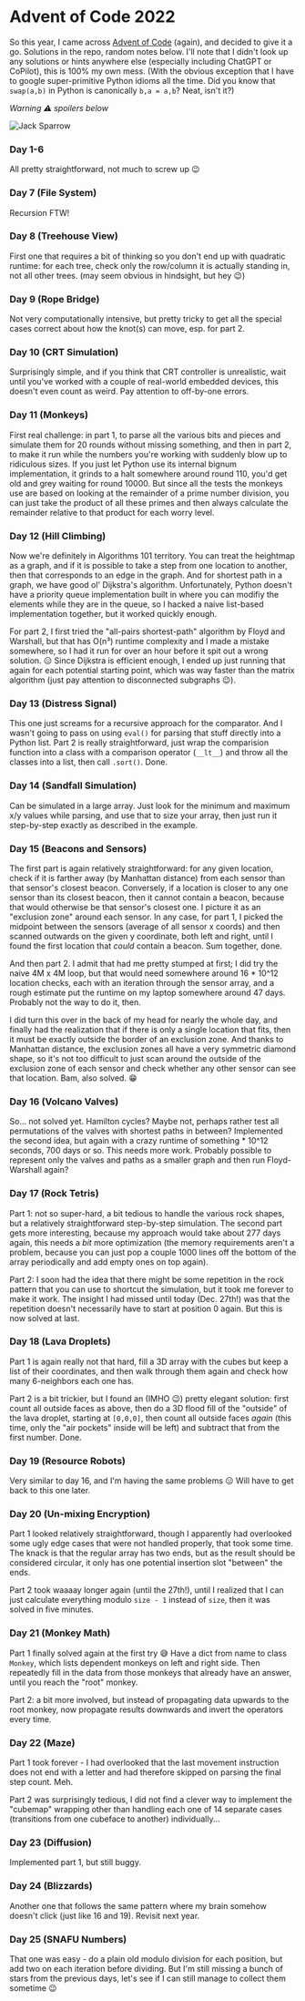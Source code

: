 # Advent of Code 2022

So this year, I came across [Advent of Code](https://adventofcode.com/2022) (again), and decided to give it a go. Solutions in the repo, random notes below. I'll note that I didn't look up any solutions or hints anywhere else (especially including ChatGPT or CoPilot), this is 100% my own mess. (With the obvious exception that I have to google super-primitive Python idioms all the time. Did you know that `swap(a,b)` in Python is canonically `b,a = a,b`? Neat, isn't it?) 

*Warning ⚠️ spoilers below*

![Jack Sparrow](jacksparrow.jpg)

### Day 1-6

All pretty straightforward, not much to screw up 😉

### Day 7 (File System)

Recursion FTW!

### Day 8 (Treehouse View)

First one that requires a bit of thinking so you don't end up with quadratic runtime:
for each tree, check only the row/column it is actually standing in, not all other trees.
(may seem obvious in hindsight, but hey 😉)

### Day 9 (Rope Bridge)

Not very computationally intensive, but pretty tricky to get all the special cases correct about how the knot(s) can move, esp. for part 2.

### Day 10 (CRT Simulation)

Surprisingly simple, and if you think that CRT controller is unrealistic, wait until you've worked with a couple of real-world embedded devices, this doesn't even count as weird. Pay attention to off-by-one errors.

### Day 11 (Monkeys)

First real challenge: in part 1, to parse all the various bits and pieces and simulate them for 20 rounds without missing something, and then in part 2, to make it run while the numbers you're working with
suddenly blow up to ridiculous sizes. If you just let Python use its internal bignum implementation, it grinds to a halt somewhere around round 110, you'd get old and grey waiting for round 10000.
But since all the tests the monkeys use are based on looking at the remainder of a prime number division, you can just take the product of all these primes and then always calculate the remainder 
relative to that product for each worry level.

### Day 12 (Hill Climbing)

Now we're definitely in Algorithms 101 territory. You can treat the heightmap as a graph, and if it is possible to take a step from one location to another, then that corresponds to an edge in the graph.
And for shortest path in a graph, we have good ol' Dijkstra's algorithm. Unfortunately, Python doesn't have a priority queue implementation built in where you can modifiy the elements while they are 
in the queue, so I hacked a naive list-based implementation together, but it worked quickly enough. 

For part 2, I first tried the "all-pairs shortest-path" algorithm by Floyd and Warshall, but that has O(n³) runtime complexity and I made a mistake somewhere, so I had it run for over an hour before it 
spit out a wrong solution. 😑 Since Dijkstra is efficient enough, I ended up just running that again for each potential starting point, which was way faster than the matrix algorithm (just pay attention 
to disconnected subgraphs 😉).

### Day 13 (Distress Signal)

This one just screams for a recursive approach for the comparator. And I wasn't going to pass on using `eval()` for parsing that stuff directly into a Python list.
Part 2 is really straightforward, just wrap the comparision function into a class with a comparison operator (`__lt__`) and throw all the classes into a list, then call `.sort()`. Done.

### Day 14 (Sandfall Simulation)

Can be simulated in a large array. Just look for the minimum and maximum x/y values while parsing, and use that to size your array, then just run it step-by-step exactly as described in the example.

### Day 15 (Beacons and Sensors)

The first part is again relatively straightforward: for any given location, check if it is farther away (by Manhattan distance) from each sensor than that sensor's closest beacon. Conversely, if a location is closer to any one sensor than its closest beacon, then it cannot contain a beacon, because that would otherwise be that sensor's closest one. I picture it as an "exclusion zone" around each sensor. In any case, for part 1, I picked the midpoint between the sensors (average of all sensor x coords) and then scanned outwards on the given y coordinate, both left and right, until I found the first location that _could_ contain a beacon. Sum together, done.

And then part 2. I admit that had me pretty stumped at first; I did try the naive 4M x 4M loop, but that would need somewhere around 16 * 10^12 location checks, each with an iteration through the sensor array, and a rough estimate put the runtime on my laptop somewhere around 47 days. Probably not the way to do it, then. 

I did turn this over in the back of my head for nearly the whole day, and finally had the realization that if there is only a single location that fits, then it must be exactly outside the border of an exclusion zone. And thanks to Manhattan distance, the exclusion zones all have a very symmetric diamond shape, so it's not too difficult to just scan around the outside of the exclusion zone of each sensor and check whether any other sensor can see that location. Bam, also solved. 😁

### Day 16 (Volcano Valves)

So... not solved yet. Hamilton cycles? Maybe not, perhaps rather test all permutations of the valves with shortest paths in between? Implemented the second idea, but again with a crazy runtime of something * 10^12 seconds, 700 days or so. This needs more work. Probably possible to represent only the valves and paths as a smaller graph and then run Floyd-Warshall again?

### Day 17 (Rock Tetris)

Part 1: not so super-hard, a bit tedious to handle the various rock shapes, but a relatively straightforward step-by-step simulation. The second part gets more interesting, because my approach would take about 277 days again, this needs a _bit_ more optimization (the memory requirements aren't a problem, because you can just pop a couple 1000 lines off the bottom of the array periodically and add empty ones on top again).

Part 2: I soon had the idea that there might be some repetition in the rock pattern that you can use to shortcut the simulation, but it took me forever to make it work. The insight I had missed until today (Dec. 27th!) was that the repetition doesn't necessarily have to start at position 0 again. But this is now solved at last.

### Day 18 (Lava Droplets)

Part 1 is again really not that hard, fill a 3D array with the cubes but keep a list of their coordinates, and then walk through them again and check how many 6-neighbors each one has.

Part 2 is a bit trickier, but I found an (IMHO 😉) pretty elegant solution: first count all outside faces as above, then do a 3D flood fill of the "outside" of the lava droplet, starting at `[0,0,0]`, then count all outside faces _again_ (this time, only the "air pockets" inside will be left) and subtract that from the first number. Done.

### Day 19 (Resource Robots)

Very similar to day 16, and I'm having the same problems 😑 Will have to get back to this one later.

### Day 20 (Un-mixing Encryption)

Part 1 looked relatively straightforward, though I apparently had overlooked some ugly edge cases that were not handled properly, that took some time. The knack is that the regular array has two ends, but as the result should be considered circular, it only has one potential insertion slot "between" the ends.

Part 2 took waaaay longer again (until the 27th!), until I realized that I can just calculate everything modulo `size - 1` instead of `size`, then it was solved in five minutes.

### Day 21 (Monkey Math)

Part 1 finally solved again at the first try 😅 Have a dict from name to class `Monkey`, which lists dependent monkeys on left and right side. Then repeatedly fill in the data from those monkeys that already have an answer, until you reach the "root" monkey.

Part 2: a bit more involved, but instead of propagating data upwards to the root monkey, now propagate results downwards and invert the operators every time.

### Day 22 (Maze)

Part 1 took forever - I had overlooked that the last movement instruction does not end with a letter and had therefore skipped on parsing the final step count. Meh.

Part 2 was surprisingly tedious, I did not find a clever way to implement the "cubemap" wrapping other than handling each one of 14 separate cases (transitions from one cubeface to another) individually... 

### Day 23 (Diffusion)

Implemented part 1, but still buggy.

### Day 24 (Blizzards)

Another one that follows the same pattern where my brain somehow doesn't click (just like 16 and 19). Revisit next year.

### Day 25 (SNAFU Numbers)

That one was easy - do a plain old modulo division for each position, but add two on each iteration before dividing. But I'm still missing a bunch of stars from the previous days, let's see if I can still manage to collect them sometime 😉

